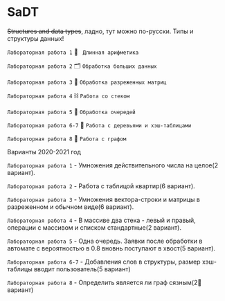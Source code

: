 # SaDT
~~Structures and data types~~, ладно, тут можно по-русски.
Типы и структуры данных!

```Лабораторная работа 1``` 🧮 ``` Длинная арифметика```

```Лабораторная работа 2``` 🗂 ```Обработка больших данных```

```Лабораторная работа 3``` 🗿 ```Обработка разреженных матриц``` 

```Лабораторная работа 4``` ⛓ ```Работа со стеком``` 

```Лабораторная работа 5``` 🎰 ```Обработка очередей``` 

```Лабораторная работа 6-7``` 🌳 ```Работа с деревьями и хэш-таблицами``` 

```Лабораторная работа 8``` 🦑 ```Работа с графом``` 



Варианты 2020-2021 год

```Лабораторная работа 1``` - Умножения действительного числа на целое(2 вариант).

```Лабораторная работа 2``` -  Работа с таблицой квартир(6 вариант).

```Лабораторная работа 3``` - Умножения вектора-строки и матрицы в разреженном и обычном виде(6 вариант).

```Лабораторная работа 4``` - В массиве два стека - левый и правый, операции с массивом и списком стандартные(2 вариант).

```Лабораторная работа 5``` - Одна очередь. Заявки после обработки в автомате с вероятностью в 0.8 вновнь поступают в хвост(5 вариант).

```Лабораторная работа 6-7``` - Добавления слов в структуры, размер хэш-таблицы вводит пользователь(5 вариант)

```Лабораторная работа 8``` - Определить является ли граф сязным(2🦓 вариант)

